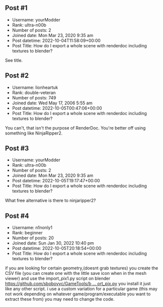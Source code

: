 ## Post #1
- Username: yourModder
- Rank: ultra-n00b
- Number of posts: 2
- Joined date: Mon Mar 23, 2020 9:35 am
- Post datetime: 2022-10-04T11:58:09+00:00
- Post Title: How do I export a whole scene with renderdoc including textures to blender?

See title.
## Post #2
- Username: lionheartuk
- Rank: double-veteran
- Number of posts: 749
- Joined date: Wed May 17, 2006 5:55 am
- Post datetime: 2022-10-05T00:47:06+00:00
- Post Title: How do I export a whole scene with renderdoc including textures to blender?

You can't, that isn't the purpose of RenderDoc.
You're better off using something like NinjaRipper2.
## Post #3
- Username: yourModder
- Rank: ultra-n00b
- Number of posts: 2
- Joined date: Mon Mar 23, 2020 9:35 am
- Post datetime: 2022-10-05T19:17:47+00:00
- Post Title: How do I export a whole scene with renderdoc including textures to blender?

What free alternative is there to ninjaripper2?
## Post #4
- Username: n1nonly1
- Rank: beginner
- Number of posts: 20
- Joined date: Sun Jan 30, 2022 10:40 pm
- Post datetime: 2022-10-05T20:18:54+00:00
- Post Title: How do I export a whole scene with renderdoc including textures to blender?

if you are looking for certain geometry,(doesnt grab textures)  you create the CSV file (you can create one with the little save icon when in the mesh viewer) and use the import_pix1.py script on blender [https://github.com/sbobovyc/GameTools/b ... ort_pix.py](https://github.com/sbobovyc/GameTools/blob/master/Blender/import_pix.py) you install it just like any other script.
i use a custom variation for a particular game (this may not work depending on whatever game/program/executable you want to extract these from)
you may need to change the code.
